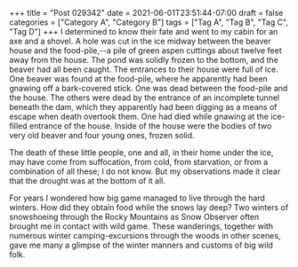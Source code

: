 +++
title = "Post 029342"
date = 2021-06-01T23:51:44-07:00
draft = false
categories = ["Category A", "Category B"]
tags = ["Tag A", "Tag B", "Tag C", "Tag D"]
+++
I determined to know their fate and went to my cabin for an axe and a shovel. A hole was cut in the ice midway between the beaver house and the food-pile,--a pile of green aspen cuttings about twelve feet away from the house. The pond was solidly frozen to the bottom, and the beaver had all been caught. The entrances to their house were full of ice. One beaver was found at the food-pile, where he apparently had been gnawing off a bark-covered stick. One was dead between the food-pile and the house. The others were dead by the entrance of an incomplete tunnel beneath the dam, which they apparently had been digging as a means of escape when death overtook them. One had died while gnawing at the ice-filled entrance of the house. Inside of the house were the bodies of two very old beaver and four young ones, frozen solid.

The death of these little people, one and all, in their home under the ice, may have come from suffocation, from cold, from starvation, or from a combination of all these; I do not know. But my observations made it clear that the drought was at the bottom of it all.

For years I wondered how big game managed to live through the hard winters. How did they obtain food while the snows lay deep? Two winters of snowshoeing through the Rocky Mountains as Snow Observer often brought me in contact with wild game. These wanderings, together with numerous winter camping-excursions through the woods in other scenes, gave me many a glimpse of the winter manners and customs of big wild folk.
